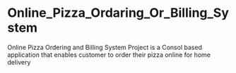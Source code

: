 # Online_Pizza_Ordaring_Or_Billing_System
Online Pizza Ordering and Billing System Project is a Consol based application that enables customer to order their pizza online for home delivery   
